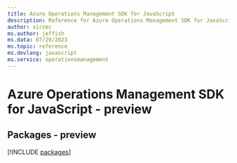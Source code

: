 ```yaml
---
title: Azure Operations Management SDK for JavaScript
description: Reference for Azure Operations Management SDK for JavaScript
author: xirzec
ms.author: jeffish
ms.data: 07/20/2023
ms.topic: reference
ms.devlang: javascript
ms.service: operationsmanagement
---
```

# Azure Operations Management SDK for JavaScript - preview
## Packages - preview
[!INCLUDE [packages](operations-management-index.md)]